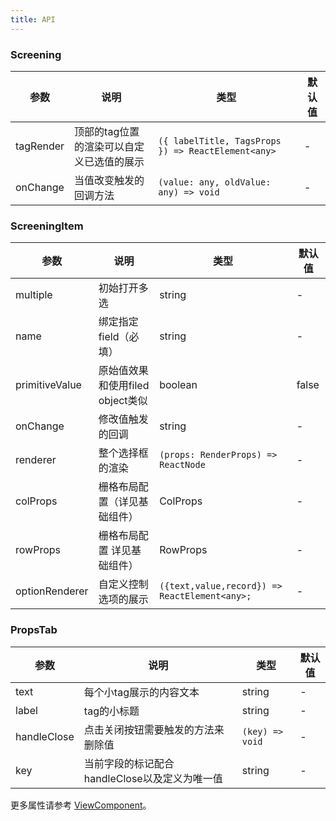 ```yaml
---
title: API
---
```


### Screening

| 参数 | 说明 | 类型 | 默认值 |
| --- | --- | --- | --- |
| tagRender | 顶部的tag位置的渲染可以自定义已选值的展示 | `({ labelTitle, TagsProps }) => ReactElement<any>` | - |
| onChange | 当值改变触发的回调方法 | `(value: any, oldValue: any) => void` | - |

### ScreeningItem

| 参数 | 说明 | 类型 | 默认值 |
| --- | --- | --- | --- |
| multiple | 初始打开多选 | string | - |
| name | 绑定指定field（必填） | string | - |
| primitiveValue | 原始值效果和使用filed object类似 | boolean | false |
| onChange | 修改值触发的回调 | string | - |
| renderer | 整个选择框的渲染 | `(props: RenderProps) => ReactNode` | - |
| colProps | 栅格布局配置（详见基础组件） | ColProps | - |
| rowProps | 栅格布局配置 详见基础组件） | RowProps | - |
| optionRenderer | 自定义控制选项的展示 | `({text,value,record}) => ReactElement<any>;` | - |

### PropsTab 

| 参数 | 说明 | 类型 | 默认值 |
| --- | --- | --- | --- |
| text | 每个小tag展示的内容文本 | string | - |
| label | tag的小标题 | string | - |
| handleClose | 点击关闭按钮需要触发的方法来删除值 | `(key) => void` | - |
| key | 当前字段的标记配合handleClose以及定义为唯一值 | string | - |


更多属性请参考 [ViewComponent](/en/procmp/abstract/ViewComponent#viewcomponent)。

